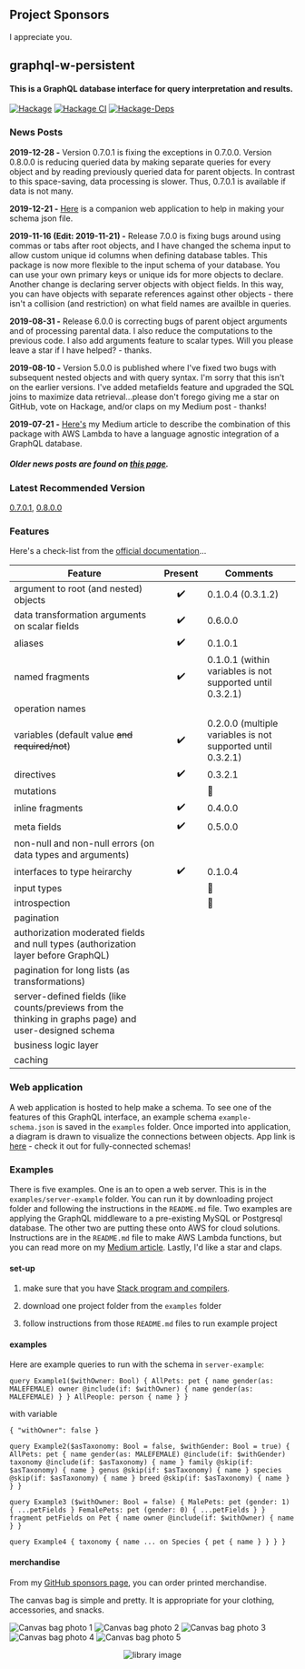 ## Project Sponsors

I appreciate you.

## graphql-w-persistent

#### This is a GraphQL database interface for query interpretation and results.

[![Hackage](https://img.shields.io/hackage/v/graphql-w-persistent.svg)](https://hackage.haskell.org/package/graphql-w-persistent)
[![Hackage CI](http://matrix.hackage.haskell.org/api/v2/packages/graphql-w-persistent/badge)](https://matrix.hackage.haskell.org/package/graphql-w-persistent)
[![Hackage-Deps](https://img.shields.io/hackage-deps/v/graphql-w-persistent.svg)](http://packdeps.haskellers.com/feed?needle=graphql-w-persistent)
<!-- [![Gitter](https://badges.gitter.im/graphql-w-persistent/community.svg)](https://gitter.im/graphql-w-persistent/community?utm_source=badge&utm_medium=badge&utm_campaign=pr-badge) -->
<!-- [![Donate](https://img.shields.io/badge/Donate-PayPal-green.svg)](https://www.paypal.me/jasonsychau) -->


### News Posts

**2019-12-28 -** Version 0.7.0.1 is fixing the exceptions in 0.7.0.0. Version 0.8.0.0 is reducing queried data by making separate queries for every object and by reading previously queried data for parent objects. In contrast to this space-saving, data processing is slower. Thus, 0.7.0.1 is available if data is not many.

**2019-12-21 -** [Here](https://jasonsychau.github.io/graphql-w-persistent) is a companion web application to help in making your schema json file.

**2019-11-16 (Edit: 2019-11-21) -** Release 7.0.0 is fixing bugs around using commas or tabs after root objects, and I have changed the schema input to allow custom unique id columns when defining database tables. This package is now more flexible to the input schema of your database. You can use your own primary keys or unique ids for more objects to declare. Another change is declaring server objects with object fields. In this way, you can have objects with separate references against other objects - there isn't a collision (and restriction) on what field names are availble in queries.

**2019-08-31 -** Release 6.0.0 is correcting bugs of parent object arguments and of processing parental data. I also reduce the computations to the previous code. I also add arguments feature to scalar types. Will you please leave a star if I have helped? - thanks.

**2019-08-10 -** Version 5.0.0 is published where I've fixed two bugs with subsequent nested objects and with query syntax. I'm sorry that this isn't on the earlier versions. I've added metafields feature and upgraded the SQL joins to maximize data retrieval...please don't forego giving me a star on GitHub, vote on Hackage, and/or claps on my Medium post - thanks!

**2019-07-21 -** [Here's](https://medium.com/@jasonsychau/add-graphql-interface-to-your-pre-existing-mysql-postgresql-database-ce1e52214c3c) my Medium article to describe the combination of this package with AWS Lambda to have a language agnostic integration of a GraphQL database.

##### Older news posts are found on [this page](https://github.com/jasonsychau/graphql-w-persistent/blob/master/oldnews.md).

### Latest Recommended Version

[0.7.0.1](https://hackage.haskell.org/package/graphql-w-persistent-0.7.0.1), [0.8.0.0](https://hackage.haskell.org/package/graphql-w-persistent-0.8.0.0)

### Features

Here's a check-list from the [official documentation](https://graphql.github.io/)...

| Feature  | Present | Comments |
|----------|:-------:|----------|
| argument to root (and nested) objects | :heavy_check_mark: | 0.1.0.4 (0.3.1.2) |
| data transformation arguments on scalar fields | :heavy_check_mark: | 0.6.0.0 |
| aliases | :heavy_check_mark: | 0.1.0.1 |
| named fragments | :heavy_check_mark: | 0.1.0.1 (within variables is not supported until 0.3.2.1) |
| operation names | | |
| variables (default value ~~and required/not~~) | :heavy_check_mark: | 0.2.0.0 (multiple variables is not supported until 0.3.2.1) |
| directives | :heavy_check_mark: | 0.3.2.1 |
| mutations  | | :thought_balloon: |
| inline fragments | :heavy_check_mark: | 0.4.0.0 |
| meta fields | :heavy_check_mark: | 0.5.0.0 |
| non-null and non-null errors (on data types and arguments) | | |
| interfaces to type heirarchy | :heavy_check_mark: | 0.1.0.4 |
| input types | | :thought_balloon: |
| introspection | | :thought_balloon: |
| pagination | | |
| authorization moderated fields and null types (authorization layer before GraphQL) | | |
| pagination for long lists (as transformations) | | |
| server-defined fields (like counts/previews from the thinking in graphs page) and user-designed schema | | |
| business logic layer | | |
| caching | | |

### Web application

A web application is hosted to help make a schema. To see one of the features of this GraphQL interface, an example schema `example-schema.json` is saved in the `examples` folder. Once imported into application, a diagram is drawn to visualize the connections between objects. App link is [here](https://jasonsychau.github.io/graphql-w-persistent) - check it out for fully-connected schemas!

### Examples

There is five examples. One is an to open a web server. This is in the `examples/server-example` folder. You can run it by downloading project folder and following the instructions in the `README.md` file. Two examples are applying the GraphQL middleware to a pre-existing MySQL or Postgresql database. The other two are putting these onto AWS for cloud solutions. Instructions are in the `README.md` file to make AWS Lambda functions, but you can read more on my [Medium article](https://medium.com/@jasonsychau/add-graphql-interface-to-your-pre-existing-mysql-postgresql-database-ce1e52214c3c). Lastly, I'd like a star and claps.

#### set-up

1. make sure that you have [Stack program and compilers](https://haskell-lang.org/get-started).

2. download one project folder from the `examples` folder

3. follow instructions from those `README.md` files to run example project

#### examples

Here are example queries to run with the schema in `server-example`:

```
query Example1($withOwner: Bool) { AllPets: pet { name gender(as: MALEFEMALE) owner @include(if: $withOwner) { name gender(as: MALEFEMALE) } } AllPeople: person { name } }
```
with variable
```
{ "withOwner": false }
```

```
query Example2($asTaxonomy: Bool = false, $withGender: Bool = true) { AllPets: pet { name gender(as: MALEFEMALE) @include(if: $withGender) taxonomy @include(if: $asTaxonomy) { name } family @skip(if: $asTaxonomy) { name } genus @skip(if: $asTaxonomy) { name } species @skip(if: $asTaxonomy) { name } breed @skip(if: $asTaxonomy) { name } } }
```

```
query Example3 ($withOwner: Bool = false) { MalePets: pet (gender: 1) { ...petFields } FemalePets: pet (gender: 0) { ...petFields } } fragment petFields on Pet { name owner @include(if: $withOwner) { name } }
```

```
query Example4 { taxonomy { name ... on Species { pet { name } } } }
```

#### merchandise

From my [GitHub sponsors page](https://github.com/sponsors/jasonsychau), you can order printed merchandise.

The canvas bag is simple and pretty. It is appropriate for your clothing, accessories, and snacks.


<img alt="Canvas bag photo 1" src="./canvas1.jpg"/>
<img alt="Canvas bag photo 2" src="./canvas2.jpg"/>
<img alt="Canvas bag photo 3" src="./canvas3.jpg"/>
<img alt="Canvas bag photo 4" src="./canvas4.jpg"/>
<img alt="Canvas bag photo 5" src="./canvas5.jpg"/>




<p align="center"><img alt="library image" src="./image.png"/></p>
